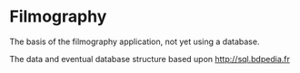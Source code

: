 # Filmography
The basis of the filmography application, not yet using a database.

The data and eventual database structure based upon http://sql.bdpedia.fr
